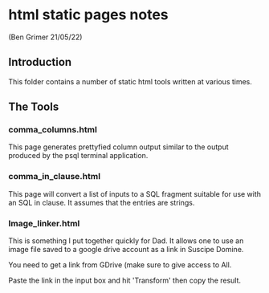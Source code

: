 # html static pages notes
(Ben Grimer 21/05/22)

## Introduction
This folder contains a number of static html tools written 
at various times.

## The Tools

### comma_columns.html
This page generates prettyfied column output similar to the output 
produced by the psql terminal application.

### comma_in_clause.html
This page will convert a list of inputs to a SQL fragment 
suitable for use with an SQL in clause. It assumes that the 
entries are strings.

### Image_linker.html
This is something I put together quickly for Dad.
It allows one to use an image file saved to a google drive
account as a link in Suscipe Domine.

You need to get a link from GDrive (make sure to give access
to All.

Paste the link in the input box and hit 'Transform' then
copy the result.

